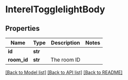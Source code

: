 # InterelTogglelightBody

## Properties
Name | Type | Description | Notes
------------ | ------------- | ------------- | -------------
**id** | **str** |  | 
**room_id** | **str** | The room ID | 

[[Back to Model list]](../README.md#documentation-for-models) [[Back to API list]](../README.md#documentation-for-api-endpoints) [[Back to README]](../README.md)

